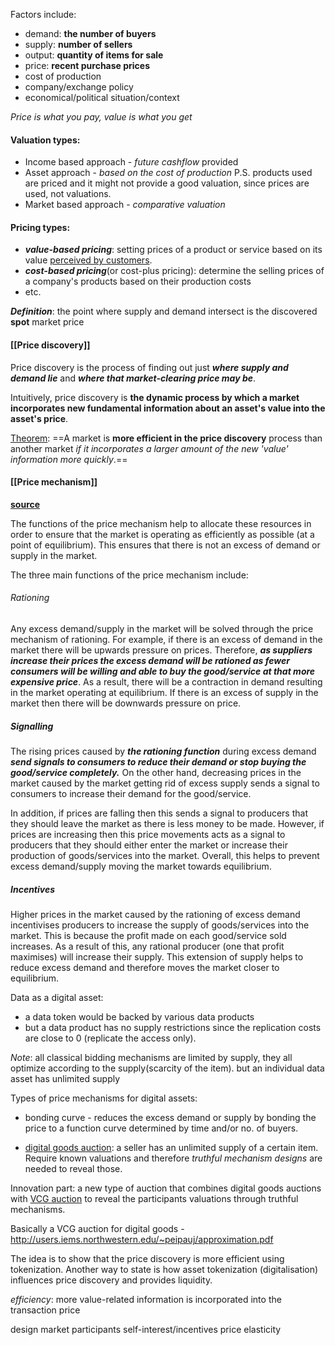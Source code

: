 Factors include:
- demand: **the number of buyers**
- supply: **number of sellers** 
- output: **quantity of items for sale**
- price: **recent purchase prices** 
- cost of production
- company/exchange policy
- economical/political situation/context



*Price is what you pay, value is what you get*

#### Valuation types:
- Income based approach - *future cashflow* provided
- Asset approach - *based on the cost of production* P.S. products used are priced and it might not provide a good valuation, since prices are used, not valuations.
- Market based approach - *comparative valuation*


#### Pricing types:
- ***value-based pricing***: setting prices of a product or service based on its value <u>perceived by customers</u>.
- ***cost-based pricing***(or cost-plus pricing): determine the selling prices of a company's products based on their production costs 
- etc.


***Definition***: the point where supply and demand intersect is the discovered **spot** market price



#### [[Price discovery]]
Price discovery is the process of finding out just ***where supply and demand lie*** and ***where that market-clearing price may be***.

Intuitively, price discovery is **the dynamic process by which a market incorporates new fundamental information about an asset's value into the asset's price**. 

<u>Theorem</u>: ==A market is **more efficient in the price discovery** process than another market *if it incorporates a larger amount of the new 'value' information more quickly*.==



#### [[Price mechanism]] 
**[source](https://edexceleconomicsrevision.com/home/theme-1-introduction-to-markets-and-market-faliure/price-mechanism/)**

The functions of the price mechanism help to allocate these resources in order to ensure that the market is operating as efficiently as possible (at a point of equilibrium). 
This ensures that there is not an excess of demand or supply in the market. 

The three main functions of the price mechanism include:

###### Rationing 
Any excess demand/supply in the market will be solved through the price mechanism of rationing. For example, if there is an excess of demand in the market there will be upwards pressure on prices. Therefore, ***as suppliers increase their prices the excess demand will be rationed as fewer consumers will be willing and able to buy the good/service at that more expensive price***. As a result, there will be a contraction in demand resulting in the market operating at equilibrium. If there is an excess of supply in the market then there will be downwards pressure on price.

##### Signalling 
The rising prices caused by ***the rationing function*** during excess demand ***send signals to consumers to reduce their demand or stop buying the good/service completely.*** On the other hand, decreasing prices in the market caused by the market getting rid of excess supply sends a signal to consumers to increase their demand for the good/service.

In addition, if prices are falling then this sends a signal to producers that they should leave the market as there is less money to be made. However, if prices are increasing then this price movements acts as a signal to producers that they should either enter the market or increase their production of goods/services into the market. Overall, this helps to prevent excess demand/supply moving the market towards equilibrium.


##### Incentives 
Higher prices in the market caused by the rationing of excess demand incentivises producers to increase the supply of goods/services into the market. This is because the profit made on each good/service sold increases. As a result of this, any rational producer (one that profit maximises) will increase their supply. This extension of supply helps to reduce excess demand and therefore moves the market closer to equilibrium.


Data as a digital asset:
- a data token would be backed by various data products
- but a data product has no supply restrictions since the replication costs are close to 0 (replicate the access only).


*Note*: all classical bidding mechanisms are limited by supply, they all optimize according to the supply(scarcity of the item). but an individual data asset has unlimited supply 


Types of price mechanisms for digital assets:
- bonding curve - reduces the excess demand or supply by bonding the price to a function curve determined by time and/or no. of buyers. 

- [digital goods auction](https://en.wikipedia.org/wiki/Digital_goods_auction): a seller has an unlimited supply of a certain item. Require known valuations and therefore *truthful mechanism designs* are needed to reveal those.


Innovation part: a new type of auction that combines digital goods auctions with [VCG auction](https://en.wikipedia.org/wiki/Vickrey%E2%80%93Clarke%E2%80%93Groves_auction) to reveal the participants valuations through truthful mechanisms. 

Basically a VCG auction for digital goods - http://users.iems.northwestern.edu/~peipauj/approximation.pdf




The idea is to show that the price discovery is more efficient using tokenization. Another way to state is how asset tokenization (digitalisation) influences price discovery and provides liquidity. 

*efficiency*: more value-related information is incorporated into the transaction price




design market participants self-interest/incentives
price elasticity